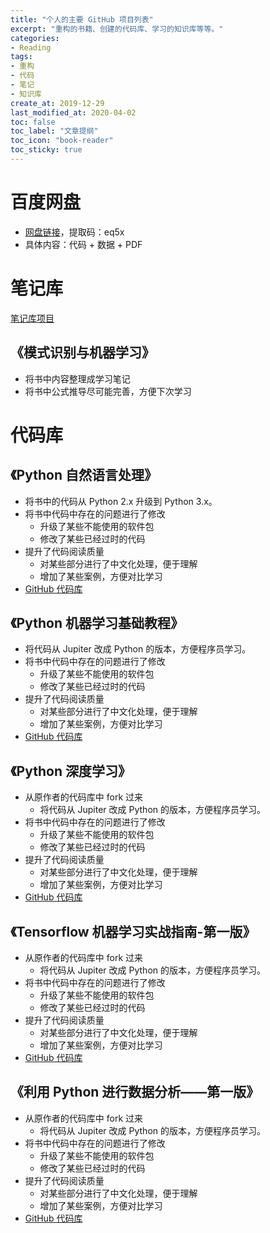 ```yaml
---
title: "个人的主要 GitHub 项目列表"
excerpt: "重构的书籍、创建的代码库、学习的知识库等等。"
categories:
- Reading
tags:
- 重构
- 代码
- 笔记
- 知识库
create_at: 2019-12-29
last_modified_at: 2020-04-02
toc: false
toc_label: "文章提纲"
toc_icon: "book-reader"
toc_sticky: true
---
```


# 百度网盘

* [网盘链接](https://pan.baidu.com/s/1rDpWeknm13dyoyjsqu7zFg)，提取码：eq5x
* 具体内容：代码 + 数据 + PDF

# 笔记库

[笔记库项目](https://github.com/zhuyuanxiang/StudyNotes-CN)

## 《模式识别与机器学习》

* 将书中内容整理成学习笔记
* 将书中公式推导尽可能完善，方便下次学习

# 代码库

## 《Python 自然语言处理》

* 将书中的代码从 Python 2.x 升级到 Python 3.x。
* 将书中代码中存在的问题进行了修改
  * 升级了某些不能使用的软件包
  * 修改了某些已经过时的代码
* 提升了代码阅读质量
  * 对某些部分进行了中文化处理，便于理解
  * 增加了某些案例，方便对比学习
* [GitHub 代码库](https://github.com/zhuyuanxiang/NLTK-Python-CN)

## 《Python 机器学习基础教程》

* 将代码从 Jupiter 改成 Python 的版本，方便程序员学习。
* 将书中代码中存在的问题进行了修改
  * 升级了某些不能使用的软件包
  * 修改了某些已经过时的代码
* 提升了代码阅读质量
  * 对某些部分进行了中文化处理，便于理解
  * 增加了某些案例，方便对比学习
* [GitHub 代码库](https://github.com/zhuyuanxiang/introduction_to_ml_with_python)

## 《Python 深度学习》

* 从原作者的代码库中 fork 过来
  * 将代码从 Jupiter 改成 Python 的版本，方便程序员学习。
* 将书中代码中存在的问题进行了修改
  * 升级了某些不能使用的软件包
  * 修改了某些已经过时的代码
* 提升了代码阅读质量
  * 对某些部分进行了中文化处理，便于理解
  * 增加了某些案例，方便对比学习
* [GitHub 代码库](https://github.com/zhuyuanxiang/deep-learning-with-python-notebooks)

## 《Tensorflow 机器学习实战指南-第一版》

* 从原作者的代码库中 fork 过来
  * 将代码从 Jupiter 改成 Python 的版本，方便程序员学习。
* 将书中代码中存在的问题进行了修改
  * 升级了某些不能使用的软件包
  * 修改了某些已经过时的代码
* 提升了代码阅读质量
  * 对某些部分进行了中文化处理，便于理解
  * 增加了某些案例，方便对比学习
* [GitHub 代码库](https://github.com/zhuyuanxiang/tensorflow_cookbook)

## 《利用 Python 进行数据分析——第一版》

* 从原作者的代码库中 fork 过来
  * 将代码从 Jupiter 改成 Python 的版本，方便程序员学习。
* 将书中代码中存在的问题进行了修改
  * 升级了某些不能使用的软件包
  * 修改了某些已经过时的代码
* 提升了代码阅读质量
  * 对某些部分进行了中文化处理，便于理解
  * 增加了某些案例，方便对比学习
* [GitHub 代码库](https://github.com/zhuyuanxiang/pydata-book)
